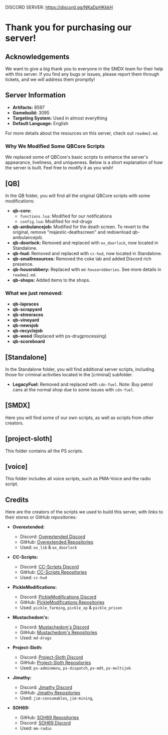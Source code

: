 DISCORD SERVER: https://discord.gg/NKaDpHKkkH
# Thank you for purchasing our server!

## Acknowledgements
We want to give a big thank you to everyone in the SMDX team for their help with this server. If you find any bugs or issues, please report them through tickets, and we will address them promptly!

## Server Information
- **Artifacts:** 8597
- **Gamebuild:** 3095
- **Targeting System:** Used in almost everything
- **Default Language:** English

For more details about the resources on this server, check out `readme2.md`.

### Why We Modified Some QBCore Scripts
We replaced some of QBCore's basic scripts to enhance the server's appearance, liveliness, and uniqueness. Below is a short explanation of how the server is built. Feel free to modify it as you wish!

## [QB]
In the QB folder, you will find all the original QBCore scripts with some modifications:

- **qb-core:**
  - `functions.lua`: Modified for our notifications
  - `config.lua`: Modified for md-drugs
- **qb-ambulancejob:** Modified for the death screen. To revert to the original, remove "majestic-deathscreen" and redownload qb-ambulancejob.
- **qb-doorlock:** Removed and replaced with `ox_doorlock`, now located in Standalone.
- **qb-hud:** Removed and replaced with `cc-hud`, now located in Standalone.
- **qb-smallresources:** Removed the coke lab and added Discord rich presence.
- **qb-housrobbery:** Replaced with `md-houserobberies`. See more details in `readme2.md`.
- **qb-shops:** Added items to the shops.

### What we just removed:
- **qb-lapraces**
- **qb-scrapyard**
- **qb-streeraces**
- **qb-vineyard**
- **qb-newsjob**
- **qb-recyclejob**
- **qb-weed** (Replaced with ps-drugprocessing)
- **qb-scoreboard**

## [Standalone]
In the Standalone folder, you will find additional server scripts, including those for criminal activities located in the [criminal] subfolder.

- **LegacyFuel:** Removed and replaced with `cdn-fuel`. Note: Buy petrol cans at the normal shop due to some issues with `cdn-fuel`.

## [SMDX]
Here you will find some of our own scripts, as well as scripts from other creators.

## [project-sloth]
This folder contains all the PS scripts.

## [voice]
This folder includes all voice scripts, such as PMA-Voice and the radio script.

## Credits
Here are the creators of the scripts we used to build this server, with links to their stores or GitHub repositories:

- **Overextended:**
  - Discord: [Overextended Discord](https://discord.gg/overextended)
  - GitHub: [Overextended Repositories](https://github.com/orgs/overextended/repositories)
  - Used: `ox_lib` & `ox_doorlock`

- **CC-Scripts:**
  - Discord: [CC-Scripts Discord](https://discord.gg/dkYE5RJb)
  - GitHub: [CC-Scripts Repositories](https://github.com/CandrexDev?tab=repositories)
  - Used: `cc-hud`

- **PickleModifications:**
  - Discord: [PickleModifications Discord](https://discord.gg/picklemods)
  - GitHub: [PickleModifications Repositories](https://github.com/PickleModifications)
  - Used: `pickle_farming`, `pickle_xp` & `pickle_prison`

- **Mustachedom's:**
  - Discord: [Mustachedom's Discord](https://discord.gg/qExPYJFXTM)
  - GitHub: [Mustachedom's Repositories](https://github.com/Mustachedom?tab=repositories)
  - Used: `md-drugs`

- **Project-Sloth:**
  - Discord: [Project-Sloth Discord](https://discord.com/invite/projectsloth)
  - GitHub: [Project-Sloth Repositories](https://github.com/orgs/Project-Sloth/repositories)
  - Used: `ps-adminmenu`, `ps-dispatch`, `ps-mdt`, `ps-multijob`

- **Jimathy:**
  - Discord: [Jimathy Discord](https://discord.gg/jixelpatterns-838364232969093140)
  - GitHub: [Jimathy Repositories](https://github.com/jimathy)
  - Used: `jim-consumables`, `jim-mining`,

- **SOH69:**
  - GitHub: [SOH69 Repositories](https://github.com/SOH69/mm_radio)
  - Discord: [SOH69 Discord](https://discord.gg/8ShCbpTrF6)
  - Used: `mm-radio`
